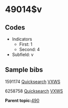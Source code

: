 # 49014$v

## Codes

-   Indicators
    -   First: 1
    -   Second: 4
-   Subfield: v

## Sample bibs

1591174 [Quicksearch](https://search.library.yale.edu/catalog/1591174) [VXWS](http://prodorbis.library.yale.edu:7014/vxws/GetHoldingsService?bibId=1591174)

6258758 [Quicksearch](https://search.library.yale.edu/catalog/6258758) [VXWS](http://prodorbis.library.yale.edu:7014/vxws/GetHoldingsService?bibId=6258758)

**Parent topic:**[490](../../tags/490/490.md)

